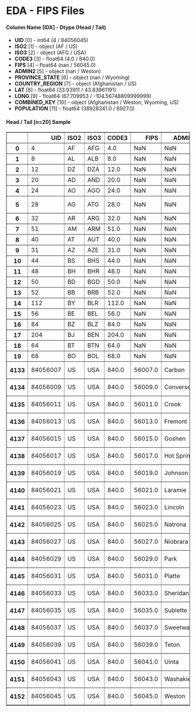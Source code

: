 # EDA - FIPS Files 

#### Column Name [IDX] -  Dtype (Head / Tail) 
- **UID** [0] - int64 (4 / 84056045) 
- **ISO2** [1] - object (AF / US) 
- **ISO3** [2] - object (AFG / USA) 
- **CODE3** [3] - float64 (4.0 / 840.0) 
- **FIPS** [4] - float64 (nan / 56045.0) 
- **ADMIN2** [5] - object (nan / Weston) 
- **PROVINCE_STATE** [6] - object (nan / Wyoming) 
- **COUNTRY_REGION** [7] - object (Afghanistan / US) 
- **LAT** [8] - float64 (33.93911 / 43.83961191) 
- **LONG** [9] - float64 (67.709953 / -104.56748809999999) 
- **COMBINED_KEY** [10] - object (Afghanistan / Weston, Wyoming, US) 
- **POPULATION** [11] - float64 (38928341.0 / 6927.0) 



#### Head / Tail [n=20] Sample 

<table border="1" class="dataframe">
  <thead>
    <tr style="text-align: right;">
      <th></th>
      <th>UID</th>
      <th>ISO2</th>
      <th>ISO3</th>
      <th>CODE3</th>
      <th>FIPS</th>
      <th>ADMIN2</th>
      <th>PROVINCE_STATE</th>
      <th>COUNTRY_REGION</th>
      <th>LAT</th>
      <th>LONG</th>
      <th>COMBINED_KEY</th>
      <th>POPULATION</th>
    </tr>
  </thead>
  <tbody>
    <tr>
      <th>0</th>
      <td>4</td>
      <td>AF</td>
      <td>AFG</td>
      <td>4.0</td>
      <td>NaN</td>
      <td>NaN</td>
      <td>NaN</td>
      <td>Afghanistan</td>
      <td>33.939110</td>
      <td>67.709953</td>
      <td>Afghanistan</td>
      <td>38928341.0</td>
    </tr>
    <tr>
      <th>1</th>
      <td>8</td>
      <td>AL</td>
      <td>ALB</td>
      <td>8.0</td>
      <td>NaN</td>
      <td>NaN</td>
      <td>NaN</td>
      <td>Albania</td>
      <td>41.153300</td>
      <td>20.168300</td>
      <td>Albania</td>
      <td>2877800.0</td>
    </tr>
    <tr>
      <th>2</th>
      <td>12</td>
      <td>DZ</td>
      <td>DZA</td>
      <td>12.0</td>
      <td>NaN</td>
      <td>NaN</td>
      <td>NaN</td>
      <td>Algeria</td>
      <td>28.033900</td>
      <td>1.659600</td>
      <td>Algeria</td>
      <td>43851043.0</td>
    </tr>
    <tr>
      <th>3</th>
      <td>20</td>
      <td>AD</td>
      <td>AND</td>
      <td>20.0</td>
      <td>NaN</td>
      <td>NaN</td>
      <td>NaN</td>
      <td>Andorra</td>
      <td>42.506300</td>
      <td>1.521800</td>
      <td>Andorra</td>
      <td>77265.0</td>
    </tr>
    <tr>
      <th>4</th>
      <td>24</td>
      <td>AO</td>
      <td>AGO</td>
      <td>24.0</td>
      <td>NaN</td>
      <td>NaN</td>
      <td>NaN</td>
      <td>Angola</td>
      <td>-11.202700</td>
      <td>17.873900</td>
      <td>Angola</td>
      <td>32866268.0</td>
    </tr>
    <tr>
      <th>5</th>
      <td>28</td>
      <td>AG</td>
      <td>ATG</td>
      <td>28.0</td>
      <td>NaN</td>
      <td>NaN</td>
      <td>NaN</td>
      <td>Antigua and Barbuda</td>
      <td>17.060800</td>
      <td>-61.796400</td>
      <td>Antigua and Barbuda</td>
      <td>97928.0</td>
    </tr>
    <tr>
      <th>6</th>
      <td>32</td>
      <td>AR</td>
      <td>ARG</td>
      <td>32.0</td>
      <td>NaN</td>
      <td>NaN</td>
      <td>NaN</td>
      <td>Argentina</td>
      <td>-38.416100</td>
      <td>-63.616700</td>
      <td>Argentina</td>
      <td>45195777.0</td>
    </tr>
    <tr>
      <th>7</th>
      <td>51</td>
      <td>AM</td>
      <td>ARM</td>
      <td>51.0</td>
      <td>NaN</td>
      <td>NaN</td>
      <td>NaN</td>
      <td>Armenia</td>
      <td>40.069100</td>
      <td>45.038200</td>
      <td>Armenia</td>
      <td>2963234.0</td>
    </tr>
    <tr>
      <th>8</th>
      <td>40</td>
      <td>AT</td>
      <td>AUT</td>
      <td>40.0</td>
      <td>NaN</td>
      <td>NaN</td>
      <td>NaN</td>
      <td>Austria</td>
      <td>47.516200</td>
      <td>14.550100</td>
      <td>Austria</td>
      <td>9006400.0</td>
    </tr>
    <tr>
      <th>9</th>
      <td>31</td>
      <td>AZ</td>
      <td>AZE</td>
      <td>31.0</td>
      <td>NaN</td>
      <td>NaN</td>
      <td>NaN</td>
      <td>Azerbaijan</td>
      <td>40.143100</td>
      <td>47.576900</td>
      <td>Azerbaijan</td>
      <td>10139175.0</td>
    </tr>
    <tr>
      <th>10</th>
      <td>44</td>
      <td>BS</td>
      <td>BHS</td>
      <td>44.0</td>
      <td>NaN</td>
      <td>NaN</td>
      <td>NaN</td>
      <td>Bahamas</td>
      <td>25.025885</td>
      <td>-78.035889</td>
      <td>Bahamas</td>
      <td>393248.0</td>
    </tr>
    <tr>
      <th>11</th>
      <td>48</td>
      <td>BH</td>
      <td>BHR</td>
      <td>48.0</td>
      <td>NaN</td>
      <td>NaN</td>
      <td>NaN</td>
      <td>Bahrain</td>
      <td>26.027500</td>
      <td>50.550000</td>
      <td>Bahrain</td>
      <td>1701583.0</td>
    </tr>
    <tr>
      <th>12</th>
      <td>50</td>
      <td>BD</td>
      <td>BGD</td>
      <td>50.0</td>
      <td>NaN</td>
      <td>NaN</td>
      <td>NaN</td>
      <td>Bangladesh</td>
      <td>23.685000</td>
      <td>90.356300</td>
      <td>Bangladesh</td>
      <td>164689383.0</td>
    </tr>
    <tr>
      <th>13</th>
      <td>52</td>
      <td>BB</td>
      <td>BRB</td>
      <td>52.0</td>
      <td>NaN</td>
      <td>NaN</td>
      <td>NaN</td>
      <td>Barbados</td>
      <td>13.193900</td>
      <td>-59.543200</td>
      <td>Barbados</td>
      <td>287371.0</td>
    </tr>
    <tr>
      <th>14</th>
      <td>112</td>
      <td>BY</td>
      <td>BLR</td>
      <td>112.0</td>
      <td>NaN</td>
      <td>NaN</td>
      <td>NaN</td>
      <td>Belarus</td>
      <td>53.709800</td>
      <td>27.953400</td>
      <td>Belarus</td>
      <td>9449321.0</td>
    </tr>
    <tr>
      <th>15</th>
      <td>56</td>
      <td>BE</td>
      <td>BEL</td>
      <td>56.0</td>
      <td>NaN</td>
      <td>NaN</td>
      <td>NaN</td>
      <td>Belgium</td>
      <td>50.833300</td>
      <td>4.469936</td>
      <td>Belgium</td>
      <td>11589616.0</td>
    </tr>
    <tr>
      <th>16</th>
      <td>84</td>
      <td>BZ</td>
      <td>BLZ</td>
      <td>84.0</td>
      <td>NaN</td>
      <td>NaN</td>
      <td>NaN</td>
      <td>Belize</td>
      <td>17.189900</td>
      <td>-88.497600</td>
      <td>Belize</td>
      <td>397621.0</td>
    </tr>
    <tr>
      <th>17</th>
      <td>204</td>
      <td>BJ</td>
      <td>BEN</td>
      <td>204.0</td>
      <td>NaN</td>
      <td>NaN</td>
      <td>NaN</td>
      <td>Benin</td>
      <td>9.307700</td>
      <td>2.315800</td>
      <td>Benin</td>
      <td>12123198.0</td>
    </tr>
    <tr>
      <th>18</th>
      <td>64</td>
      <td>BT</td>
      <td>BTN</td>
      <td>64.0</td>
      <td>NaN</td>
      <td>NaN</td>
      <td>NaN</td>
      <td>Bhutan</td>
      <td>27.514200</td>
      <td>90.433600</td>
      <td>Bhutan</td>
      <td>771612.0</td>
    </tr>
    <tr>
      <th>19</th>
      <td>68</td>
      <td>BO</td>
      <td>BOL</td>
      <td>68.0</td>
      <td>NaN</td>
      <td>NaN</td>
      <td>NaN</td>
      <td>Bolivia</td>
      <td>-16.290200</td>
      <td>-63.588700</td>
      <td>Bolivia</td>
      <td>11673029.0</td>
    </tr>
    <tr>
      <th>4133</th>
      <td>84056007</td>
      <td>US</td>
      <td>USA</td>
      <td>840.0</td>
      <td>56007.0</td>
      <td>Carbon</td>
      <td>Wyoming</td>
      <td>US</td>
      <td>41.693578</td>
      <td>-106.932608</td>
      <td>Carbon, Wyoming, US</td>
      <td>14800.0</td>
    </tr>
    <tr>
      <th>4134</th>
      <td>84056009</td>
      <td>US</td>
      <td>USA</td>
      <td>840.0</td>
      <td>56009.0</td>
      <td>Converse</td>
      <td>Wyoming</td>
      <td>US</td>
      <td>42.972723</td>
      <td>-105.508185</td>
      <td>Converse, Wyoming, US</td>
      <td>13822.0</td>
    </tr>
    <tr>
      <th>4135</th>
      <td>84056011</td>
      <td>US</td>
      <td>USA</td>
      <td>840.0</td>
      <td>56011.0</td>
      <td>Crook</td>
      <td>Wyoming</td>
      <td>US</td>
      <td>44.588551</td>
      <td>-104.569770</td>
      <td>Crook, Wyoming, US</td>
      <td>7584.0</td>
    </tr>
    <tr>
      <th>4136</th>
      <td>84056013</td>
      <td>US</td>
      <td>USA</td>
      <td>840.0</td>
      <td>56013.0</td>
      <td>Fremont</td>
      <td>Wyoming</td>
      <td>US</td>
      <td>43.041840</td>
      <td>-108.629689</td>
      <td>Fremont, Wyoming, US</td>
      <td>39261.0</td>
    </tr>
    <tr>
      <th>4137</th>
      <td>84056015</td>
      <td>US</td>
      <td>USA</td>
      <td>840.0</td>
      <td>56015.0</td>
      <td>Goshen</td>
      <td>Wyoming</td>
      <td>US</td>
      <td>42.087982</td>
      <td>-104.353474</td>
      <td>Goshen, Wyoming, US</td>
      <td>13211.0</td>
    </tr>
    <tr>
      <th>4138</th>
      <td>84056017</td>
      <td>US</td>
      <td>USA</td>
      <td>840.0</td>
      <td>56017.0</td>
      <td>Hot Springs</td>
      <td>Wyoming</td>
      <td>US</td>
      <td>43.719307</td>
      <td>-108.442317</td>
      <td>Hot Springs, Wyoming, US</td>
      <td>4413.0</td>
    </tr>
    <tr>
      <th>4139</th>
      <td>84056019</td>
      <td>US</td>
      <td>USA</td>
      <td>840.0</td>
      <td>56019.0</td>
      <td>Johnson</td>
      <td>Wyoming</td>
      <td>US</td>
      <td>44.040572</td>
      <td>-106.584517</td>
      <td>Johnson, Wyoming, US</td>
      <td>8445.0</td>
    </tr>
    <tr>
      <th>4140</th>
      <td>84056021</td>
      <td>US</td>
      <td>USA</td>
      <td>840.0</td>
      <td>56021.0</td>
      <td>Laramie</td>
      <td>Wyoming</td>
      <td>US</td>
      <td>41.307025</td>
      <td>-104.688750</td>
      <td>Laramie, Wyoming, US</td>
      <td>99500.0</td>
    </tr>
    <tr>
      <th>4141</th>
      <td>84056023</td>
      <td>US</td>
      <td>USA</td>
      <td>840.0</td>
      <td>56023.0</td>
      <td>Lincoln</td>
      <td>Wyoming</td>
      <td>US</td>
      <td>42.263764</td>
      <td>-110.656400</td>
      <td>Lincoln, Wyoming, US</td>
      <td>19830.0</td>
    </tr>
    <tr>
      <th>4142</th>
      <td>84056025</td>
      <td>US</td>
      <td>USA</td>
      <td>840.0</td>
      <td>56025.0</td>
      <td>Natrona</td>
      <td>Wyoming</td>
      <td>US</td>
      <td>42.961801</td>
      <td>-106.797885</td>
      <td>Natrona, Wyoming, US</td>
      <td>79858.0</td>
    </tr>
    <tr>
      <th>4143</th>
      <td>84056027</td>
      <td>US</td>
      <td>USA</td>
      <td>840.0</td>
      <td>56027.0</td>
      <td>Niobrara</td>
      <td>Wyoming</td>
      <td>US</td>
      <td>43.056077</td>
      <td>-104.475890</td>
      <td>Niobrara, Wyoming, US</td>
      <td>2356.0</td>
    </tr>
    <tr>
      <th>4144</th>
      <td>84056029</td>
      <td>US</td>
      <td>USA</td>
      <td>840.0</td>
      <td>56029.0</td>
      <td>Park</td>
      <td>Wyoming</td>
      <td>US</td>
      <td>44.521575</td>
      <td>-109.585282</td>
      <td>Park, Wyoming, US</td>
      <td>29194.0</td>
    </tr>
    <tr>
      <th>4145</th>
      <td>84056031</td>
      <td>US</td>
      <td>USA</td>
      <td>840.0</td>
      <td>56031.0</td>
      <td>Platte</td>
      <td>Wyoming</td>
      <td>US</td>
      <td>42.132991</td>
      <td>-104.966331</td>
      <td>Platte, Wyoming, US</td>
      <td>8393.0</td>
    </tr>
    <tr>
      <th>4146</th>
      <td>84056033</td>
      <td>US</td>
      <td>USA</td>
      <td>840.0</td>
      <td>56033.0</td>
      <td>Sheridan</td>
      <td>Wyoming</td>
      <td>US</td>
      <td>44.790489</td>
      <td>-106.886239</td>
      <td>Sheridan, Wyoming, US</td>
      <td>30485.0</td>
    </tr>
    <tr>
      <th>4147</th>
      <td>84056035</td>
      <td>US</td>
      <td>USA</td>
      <td>840.0</td>
      <td>56035.0</td>
      <td>Sublette</td>
      <td>Wyoming</td>
      <td>US</td>
      <td>42.765583</td>
      <td>-109.913092</td>
      <td>Sublette, Wyoming, US</td>
      <td>9831.0</td>
    </tr>
    <tr>
      <th>4148</th>
      <td>84056037</td>
      <td>US</td>
      <td>USA</td>
      <td>840.0</td>
      <td>56037.0</td>
      <td>Sweetwater</td>
      <td>Wyoming</td>
      <td>US</td>
      <td>41.659439</td>
      <td>-108.882788</td>
      <td>Sweetwater, Wyoming, US</td>
      <td>42343.0</td>
    </tr>
    <tr>
      <th>4149</th>
      <td>84056039</td>
      <td>US</td>
      <td>USA</td>
      <td>840.0</td>
      <td>56039.0</td>
      <td>Teton</td>
      <td>Wyoming</td>
      <td>US</td>
      <td>43.935225</td>
      <td>-110.589080</td>
      <td>Teton, Wyoming, US</td>
      <td>23464.0</td>
    </tr>
    <tr>
      <th>4150</th>
      <td>84056041</td>
      <td>US</td>
      <td>USA</td>
      <td>840.0</td>
      <td>56041.0</td>
      <td>Uinta</td>
      <td>Wyoming</td>
      <td>US</td>
      <td>41.287818</td>
      <td>-110.547578</td>
      <td>Uinta, Wyoming, US</td>
      <td>20226.0</td>
    </tr>
    <tr>
      <th>4151</th>
      <td>84056043</td>
      <td>US</td>
      <td>USA</td>
      <td>840.0</td>
      <td>56043.0</td>
      <td>Washakie</td>
      <td>Wyoming</td>
      <td>US</td>
      <td>43.904516</td>
      <td>-107.680187</td>
      <td>Washakie, Wyoming, US</td>
      <td>7805.0</td>
    </tr>
    <tr>
      <th>4152</th>
      <td>84056045</td>
      <td>US</td>
      <td>USA</td>
      <td>840.0</td>
      <td>56045.0</td>
      <td>Weston</td>
      <td>Wyoming</td>
      <td>US</td>
      <td>43.839612</td>
      <td>-104.567488</td>
      <td>Weston, Wyoming, US</td>
      <td>6927.0</td>
    </tr>
  </tbody>
</table>